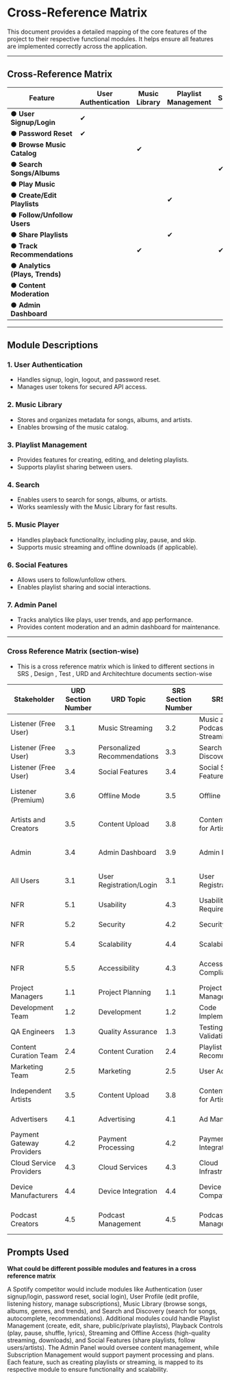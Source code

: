 # Cross-Reference Matrix

This document provides a detailed mapping of the core features of the project to their respective functional modules. It helps ensure all features are implemented correctly across the application.

---

## Cross-Reference Matrix

| **Feature**                  | **User Authentication** | **Music Library** | **Playlist Management** | **Search** | **Music Player** | **Social Features** | **Admin Panel** |
|-------------------------------|--------------------------|--------------------|--------------------------|------------|-------------------|---------------------|-----------------|
| ● **User Signup/Login**       | ✔                        |                    |                          |            |                   |                     |                 |
| ● **Password Reset**          | ✔                        |                    |                          |            |                   |                     |                 |
| ● **Browse Music Catalog**    |                          | ✔                  |                          |            |                   |                     |                 |
| ● **Search Songs/Albums**     |                          |                    |                          | ✔          |                   |                     |                 |
| ● **Play Music**              |                          |                    |                          |            | ✔                 |                     |                 |
| ● **Create/Edit Playlists**   |                          |                    | ✔                        |            |                   |                     |                 |
| ● **Follow/Unfollow Users**   |                          |                    |                          |            |                   | ✔                   |                 |
| ● **Share Playlists**         |                          |                    | ✔                        |            |                   | ✔                   |                 |
| ● **Track Recommendations**   |                          | ✔                  |                          | ✔          |                   |                     |                 |
| ● **Analytics (Plays, Trends)** |                          |                    |                          |            |                   |                     | ✔               |
| ● **Content Moderation**      |                          |                    |                          |            |                   |                     | ✔               |
| ● **Admin Dashboard**         |                          |                    |                          |            |                   |                     | ✔               |

---

## Module Descriptions

### 1. User Authentication
- Handles signup, login, logout, and password reset.
- Manages user tokens for secured API access.

### 2. Music Library
- Stores and organizes metadata for songs, albums, and artists.
- Enables browsing of the music catalog.

### 3. Playlist Management
- Provides features for creating, editing, and deleting playlists.
- Supports playlist sharing between users.

### 4. Search
- Enables users to search for songs, albums, or artists.
- Works seamlessly with the Music Library for fast results.

### 5. Music Player
- Handles playback functionality, including play, pause, and skip.
- Supports music streaming and offline downloads (if applicable).

### 6. Social Features
- Allows users to follow/unfollow others.
- Enables playlist sharing and social interactions.

### 7. Admin Panel
- Tracks analytics like plays, user trends, and app performance.
- Provides content moderation and an admin dashboard for maintenance.

---

### Cross Reference Matrix (section-wise) 

- This is a cross reference matrix which is linked to different sections in SRS , Design , Test , URD and Architechture documents section-wise

| Stakeholder         | URD Section Number | URD Topic                     | SRS Section Number | SRS Topic                          | Architecture Section   | Architecture Topic                   | Design Section Number | Design Topic                        | Test Section Number | Test Topics                       |
|---------------------|--------------------|--------------------------------|--------------------|------------------------------------|-------------------------|--------------------------------------|-----------------------|------------------------------------|---------------------|----------------------------------|
| Listener (Free User) | 3.1                | Music Streaming               | 3.2                | Music and Podcast Streaming       | 2.1                     | Streaming Service                    | 4.1.1                 | Streaming Design                    | 5.1                 | Streaming Tests                    |
| Listener (Free User) | 3.3                | Personalized Recommendations  | 3.3                | Search and Discovery              | 2.1                     | Recommendation Algorithms            | 4.1.2                 | Recommendation Design               | 5.2                 | Recommendation Tests               |
| Listener (Free User) | 3.4                | Social Features               | 3.4                | Social Sharing Features           | 2.2                     | Social Integration Module            | 4.1.3                 | Social Features Design              | 5.3                 | Social Features Tests              |
| Listener (Premium)   | 3.6                | Offline Mode                  | 3.5                | Offline Listening                 | 2.1                     | Caching and Download Mechanism       | 4.2.1                 | Offline Mode Design                 | 5.4                 | Offline Mode Tests                 |
| Artists and Creators | 3.5                | Content Upload                | 3.8                | Content Upload for Artists        | 2.2                     | Content Management Service           | 4.3.1                 | Content Upload Design               | 5.5                 | Content Upload Tests               |
| Admin                | 3.4                | Admin Dashboard               | 3.9                | Admin Dashboard                   | 2.3                     | Admin Management System              | 4.4.1                 | Admin Dashboard Design              | 5.6                 | Admin Dashboard Tests              |
| All Users            | 3.1                | User Registration/Login       | 3.1                | User Registration/Login           | 2.4                     | Authentication and Authorization     | 4.5.1                 | Authentication Design               | 5.7                 | Authentication Tests               |
| NFR                  | 5.1                | Usability                     | 4.3                | Usability Requirements            | 2.5                     | UI/UX Standards                      | 4.6.1                 | Usability Design                    | 5.8                 | Usability Tests                    |
| NFR                  | 5.2                | Security                      | 4.2                | Security                          | 2.6                     | Security Framework                   | 4.6.2                 | Security Design                     | 5.9                 | Security Tests                     |
| NFR                  | 5.4                | Scalability                   | 4.4                | Scalability                       | 2.7                     | Distributed Architecture             | 4.7.1                 | Scalability Design                  | 5.10                | Scalability Tests                  |
| NFR                  | 5.5                | Accessibility                 | 4.3                | Accessibility Compliance          | 2.5                     | Accessibility Standards Compliance   | 4.6.3                 | Accessibility Design                | 5.11                | Accessibility Tests                |
| Project Managers     | 1.1                | Project Planning              | 1.1                | Project Management                | 1.1                     | Project Timeline and Resources       | 1.1.1                 | Project Planning Design             | 1.1                 | Project Planning Tests             |
| Development Team     | 1.2                | Development                   | 1.2                | Code Implementation               | 1.2                     | Code Quality and Review             | 1.2.1                 | Development Design                  | 1.2                 | Development Tests                  |
| QA Engineers         | 1.3                | Quality Assurance             | 1.3                | Testing and Validation            | 1.3                     | Testing Framework                   | 1.3.1                 | QA Design                           | 1.3                 | QA Tests                           |
| Content Curation Team| 2.4                | Content Curation              | 2.4                | Playlist and Recommendation       | 2.4                     | Content Curation Process            | 2.4.1                 | Content Curation Design             | 2.4                 | Content Curation Tests             |
| Marketing Team       | 2.5                | Marketing                     | 2.5                | User Acquisition                  | 2.5                     | Marketing Strategy                  | 2.5.1                 | Marketing Design                    | 2.5                 | Marketing Tests                    |
| Independent Artists  | 3.5                | Content Upload                | 3.8                | Content Upload for Artists        | 2.2                     | Content Management Service           | 4.3.1                 | Content Upload Design               | 5.5                 | Content Upload Tests               |
| Advertisers          | 4.1                | Advertising                   | 4.1                | Ad Management                     | 4.1                     | Advertisement Integration           | 4.1.1                 | Advertising Design                  | 4.1                 | Advertising Tests                  |
| Payment Gateway Providers| 4.2            | Payment Processing            | 4.2                | Payment Gateway Integration       | 4.2                     | Payment Processing                  | 4.2.1                 | Payment Gateway Design              | 4.2                 | Payment Processing Tests           |
| Cloud Service Providers| 4.3              | Cloud Services                | 4.3                | Cloud Infrastructure              | 4.3                     | Hosting and Scalability             | 4.3.1                 | Cloud Services Design               | 4.3                 | Cloud Services Tests               |
| Device Manufacturers | 4.4                | Device Integration            | 4.4                | Device Compatibility              | 4.4                     | Hardware Integration                | 4.4.1                 | Device Integration Design           | 4.4                 | Device Integration Tests           |
| Podcast Creators     | 4.5                | Podcast Management            | 4.5                | Podcast Content Management        | 4.5                     | Podcast Management                  | 4.5.1                 | Podcast Management Design           | 4.5                 | Podcast Management Tests           |


## Prompts Used 

**What could be different possible modules and features in a cross reference matrix**

A Spotify competitor would include modules like Authentication (user signup/login, password reset, social login), User Profile (edit profile, listening history, manage subscriptions), Music Library (browse songs, albums, genres, and trends), and Search and Discovery (search for songs, autocomplete, recommendations). Additional modules could handle Playlist Management (create, edit, share, public/private playlists), Playback Controls (play, pause, shuffle, lyrics), Streaming and Offline Access (high-quality streaming, downloads), and Social Features (share playlists, follow users/artists). The Admin Panel would oversee content management, while Subscription Management would support payment processing and plans. Each feature, such as creating playlists or streaming, is mapped to its respective module to ensure functionality and scalability.
